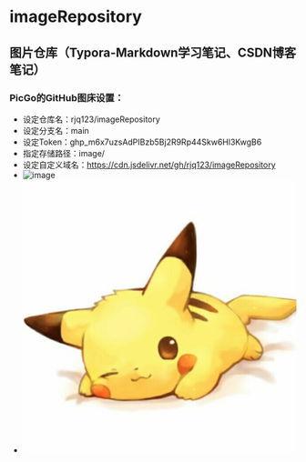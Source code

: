# imageRepository
## 图片仓库（Typora-Markdown学习笔记、CSDN博客笔记）
### PicGo的GitHub图床设置：
+ 设定仓库名：rjq123/imageRepository
+ 设定分支名：main
+ 设定Token：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
+ 指定存储路径：image/
+ 设定自定义域名：https://cdn.jsdelivr.net/gh/rjq123/imageRepository
+ ![image](https://user-images.githubusercontent.com/53927933/164142372-fbc0d9de-7e73-4115-9d62-b0cdcbb74744.png)
+ ![test](https://raw.githubusercontent.com/rjq123/imageRepository/main/QQ.png)
